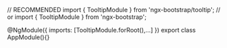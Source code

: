 // RECOMMENDED
import { TooltipModule } from 'ngx-bootstrap/tooltip';
// or
import { TooltipModule } from 'ngx-bootstrap';

@NgModule({
  imports: [TooltipModule.forRoot(),...]
})
export class AppModule(){}
